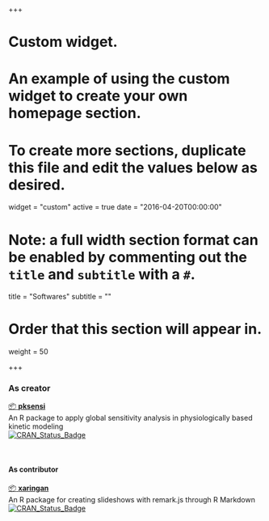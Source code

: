 +++
# Custom widget.
# An example of using the custom widget to create your own homepage section.
# To create more sections, duplicate this file and edit the values below as desired.
widget = "custom"
active = true
date = "2016-04-20T00:00:00"

# Note: a full width section format can be enabled by commenting out the `title` and `subtitle` with a `#`.
title = "Softwares"
subtitle = ""

# Order that this section will appear in.
weight = 50

+++

### As creator

[:package: **pksensi**](https://nanhung.netlify.com/pksensi)  
An R package to apply global sensitivity analysis in physiologically based kinetic modeling  
[![CRAN\_Status\_Badge](https://www.r-pkg.org/badges/version-last-release/pksensi)](https://cran.r-project.org/package=pksensi)

</br>

#### As contributor

[:package: **xaringan**](https://github.com/yihui/xaringan)  
An R package for creating slideshows with remark.js through R Markdown  
[![CRAN\_Status\_Badge](https://www.r-pkg.org/badges/version-last-release/xaringan)](https://cran.r-project.org/package=xaringan)
